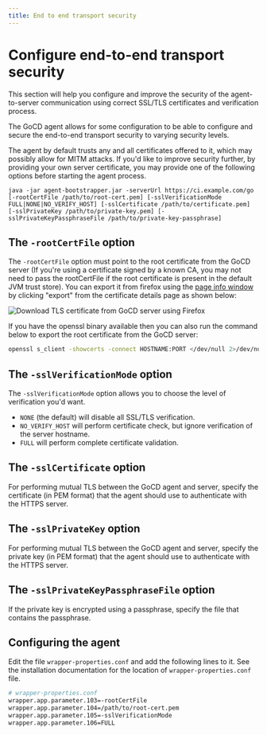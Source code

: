 ```yaml
---
title: End to end transport security
---
```


# Configure end-to-end transport security

This section will help you configure and improve the security of the agent-to-server communication using correct SSL/TLS certificates and verification process.

The GoCD agent allows for some configuration to be able to configure and secure the end-to-end transport security to varying security levels.

The agent by default trusts any and all certificates offered to it, which may possibly allow for MITM attacks. If you'd like to improve security further, by providing your own server certificate, you may provide one of the following options before starting the agent process.

`java -jar agent-bootstrapper.jar -serverUrl https://ci.example.com/go [-rootCertFile /path/to/root-cert.pem] [-sslVerificationMode FULL|NONE|NO_VERIFY_HOST] [-sslCertificate /path/to/certificate.pem] [-sslPrivateKey /path/to/private-key.pem] [-sslPrivateKeyPassphraseFile /path/to/private-key-passphrase]`

## The `-rootCertFile` option

The `-rootCertFile` option must point to the root certificate from the GoCD server (If you're using a certificate signed by a known CA, you may not need to pass the rootCertFile if the root certificate is present in the default JVM trust store). You can export it from firefox using the [page info window](https://support.mozilla.org/en-US/kb/page-info-window-view-technical-details-about-page#w_security) by clicking "export" from the certificate details page as shown below:

![Download TLS certificate from GoCD server using Firefox](../../images/agent_tls_cert_export_from_firefox.png)

If you have the openssl binary available then you can also run the command below to export the root certificate from the GoCD server:

```bash
openssl s_client -showcerts -connect HOSTNAME:PORT </dev/null 2>/dev/null|openssl x509 -outform PEM
```

## The `-sslVerificationMode` option

The `-sslVerificationMode` option allows you to choose the level of verification you'd want.

* `NONE` (the default) will disable all SSL/TLS verification.
* `NO_VERIFY_HOST` will perform certificate check, but ignore verification of the server hostname.
* `FULL` will perform complete certificate validation.

## The `-sslCertificate` option

For performing mutual TLS between the GoCD agent and server, specify the certificate (in PEM format) that the agent should use to authenticate with the HTTPS server.

## The `-sslPrivateKey` option

For performing mutual TLS between the GoCD agent and server, specify the private key (in PEM format) that the agent should use to authenticate with the HTTPS server.

## The `-sslPrivateKeyPassphraseFile` option

If the private key is encrypted using a passphrase, specify the file that contains the passphrase.

## Configuring the agent

Edit the file `wrapper-properties.conf` and add the following lines to it. See the installation documentation for the location of `wrapper-properties.conf` file.

```bash
# wrapper-properties.conf
wrapper.app.parameter.103=-rootCertFile
wrapper.app.parameter.104=/path/to/root-cert.pem
wrapper.app.parameter.105=-sslVerificationMode
wrapper.app.parameter.106=FULL
```

